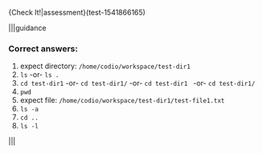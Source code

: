 {Check It!|assessment}(test-1541866165)

|||guidance
### Correct answers: 
1. expect directory: `/home/codio/workspace/test-dir1`
1. `ls` -or- `ls .`
1. `cd test-dir1` -or- `cd test-dir1/` -or- `cd test-dir1 ` -or- `cd test-dir1/ `
1. `pwd`
1. expect file: `/home/codio/workspace/test-dir1/test-file1.txt`
1. `ls -a`
1. `cd ..`
1. `ls -l`

|||